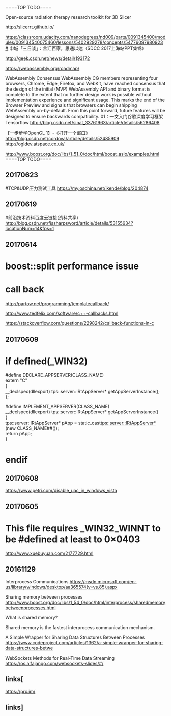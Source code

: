 ====TOP TODO====

Open-source radiation therapy research toolkit for 3D Slicer

http://slicerrt.github.io/

https://classroom.udacity.com/nanodegrees/nd009/parts/0091345400/modules/009134540075460/lessons/5402929278/concepts/54776097980923#
申城「三日谈」：言汇百家，思通以达（SDCC 2017上海站PPT集锦）

http://geek.csdn.net/news/detail/193172

https://webassembly.org/roadmap/

WebAssembly Consensus
WebAssembly CG members representing four browsers, Chrome, Edge, Firefox, and WebKit, have reached consensus that the design of the initial (MVP) WebAssembly API and binary format is complete to the extent that no further design work is possible without implementation experience and significant usage. This marks the end of the Browser Preview and signals that browsers can begin shipping WebAssembly on-by-default. From this point forward, future features will be designed to ensure backwards compatibility.
01：一文入门谷歌深度学习框架Tensorflow
http://blog.csdn.net/sinat_33761963/article/details/56286408

【一步步学OpenGL 1】-《打开一个窗口》
http://blog.csdn.net/cordova/article/details/52485909
http://ogldev.atspace.co.uk/

http://www.boost.org/doc/libs/1_51_0/doc/html/boost_asio/examples.html
====TOP TODO====

## 20170623
#TCP&UDP压力测试工具
https://my.oschina.net/ikende/blog/204874

## 20170619

#前沿技术资料百度云链接(资料共享)
http://blog.csdn.net/fjssharpsword/article/details/53155634?locationNum=14&fps=1

## 20170614

# boost::split performance issue
# call back
http://partow.net/programming/templatecallback/

http://www.tedfelix.com/software/c++-callbacks.html

https://stackoverflow.com/questions/2298242/callback-functions-in-c

## 20170609
# if defined(_WIN32)
#define DECLARE_APPSERVER(CLASS_NAME) \
    extern "C" \
{ \
    __declspec(dllexport) tps::server::IRtAppServer* getAppServerInstance(); \
};

#define IMPLEMENT_APPSERVER(CLASS_NAME) \
    __declspec(dllexport) tps::server::IRtAppServer* getAppServerInstance() \
{\
    tps::server::IRtAppServer* pApp = static_cast<tps::server::IRtAppServer*>(new CLASS_NAME##()); \
    return pApp; \
}

# endif

## 20170608
https://www.petri.com/disable_uac_in_windows_vista

## 20170605

# This file requires _WIN32_WINNT to be #defined at least to 0×0403
http://www.xuebuyuan.com/2177729.html


## 20161129

Interprocess Communications
https://msdn.microsoft.com/en-us/library/windows/desktop/aa365574(v=vs.85).aspx

Sharing memory between processes
http://www.boost.org/doc/libs/1_54_0/doc/html/interprocess/sharedmemorybetweenprocesses.html

What is shared memory?

Shared memory is the fastest interprocess communication mechanism. 

A Simple Wrapper for Sharing Data Structures Between Processes
https://www.codeproject.com/articles/1362/a-simple-wrapper-for-sharing-data-structures-betwe

WebSockets
Methods for Real-Time Data Streaming
https://os.alfajango.com/websockets-slides/#/

## links[
https://prx.im/
## links]
